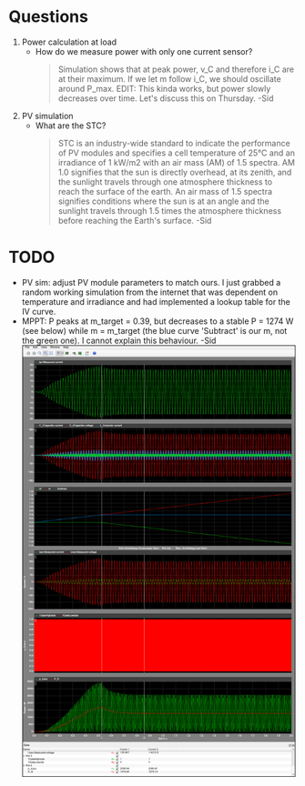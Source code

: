 # Questions
1. Power calculation at load
    - How do we measure power with only one current sensor?
        > Simulation shows that at peak power, v_C and therefore i_C are at their maximum. If we let m follow i_C, we should oscillate around P_max. EDIT: This kinda works, but power slowly decreases over time. Let's discuss this on Thursday. -Sid
1. PV simulation
    - What are the STC?
        > STC is an industry-wide standard to indicate the performance of PV modules and specifies a cell temperature of 25°C and an irradiance of 1 kW/m2 with an air mass (AM) of 1.5 spectra. AM 1.0 signifies that the sun is directly overhead, at its zenith, and the sunlight travels through one atmosphere thickness to reach the surface of the earth. An air mass of 1.5 spectra signifies conditions where the sun is at an angle and the sunlight travels through 1.5 times the atmosphere thickness before reaching the Earth's surface. -Sid

# TODO
- PV sim: adjust PV module parameters to match ours. I just grabbed a random working simulation from the internet that was dependent on temperature and irradiance and had implemented a lookup table for the IV curve.
- MPPT: P peaks at m_target = 0.39, but decreases to a stable P = 1274 W (see below) while m = m_target (the blue curve 'Subtract' is our m, not the green one). I cannot explain this behaviour. -Sid
![P_m_target](./P_m_target.png)
